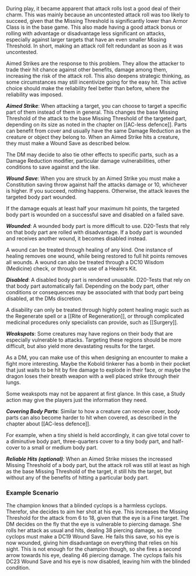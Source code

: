 During play, it became apparent that attack rolls lost a good deal of their charm. This was mainly because an uncontested attack roll was too likely to succeed, given that the Missing Threshold is significantly lower than Armor Class is in the base game. This also made having a good attack bonus or rolling with advantage or disadvantage less significant on attacks, especially against larger targets that have an even smaller Missing Threshold. In short, making an attack roll felt redundant as soon as it was uncontested.

Aimed Strikes are the response to this problem. They allow the attacker to trade their hit chance against other benefits, damage among them, increasing the risk of the attack roll. This also deepens strategic thinking, as some circumstances may still incentivize going for the easy hit. This active choice should make the reliability feel better than before, where the reliability was imposed.

***Aimed Strike***: When attacking a target, you can choose to target a specific part of them instead of them in general. This changes the base Missing Threshold of the attack to the base Missing Threshold of the targeted part, depending on its size as noted in the chapter on [[AC-less defence]]. Parts can benefit from cover and usually have the same Damage Reduction as the creature or object they belong to. When an Aimed Strike hits a creature, they must make a Wound Save as described below.

The DM may decide to also tie other effects to specific parts, such as a Damage Reduction modifier, particular damage vulnerabilities, other conditions to save against and the like.

***Wound Save***: When you are struck by an Aimed Strike you must make a Constitution saving throw against half the attacks damage or 10, whichever is higher. If you succeed, nothing happens. Otherwise, the attack leaves the targeted body part wounded.

If the damage equals at least half your maximum hit points, the targeted body part is wounded on a successful save and disabled on a failed save.

***Wounded***: A wounded body part is more difficult to use. D20-Tests that rely on that body part are rolled with disadvantage. If a body part is wounded and receives another wound, it becomes disabled instead.

A wound can be treated through healing of any kind. One instance of healing removes one wound, while being restored to full hit points removes all wounds. A wound can also be treated through a DC10 Wisdom (Medicine) check, or through one use of a Healers Kit.

***Disabled***: A disabled body part is rendered unusable. D20-Tests that rely on that body part automatically fail. Depending on the body part, other conditions or consequences may be associated with that body part being disabled, at the DMs discretion.

A disability can only be treated through highly potent healing magic such as the Regenerate spell or a [[Rite of Regeneration]], or through complicated medicinal procedures only specialists can provide, such as [[Surgery]].

***Weakspots***: Some creatures may have regions on their body that are especially vulnerable to attacks. Targeting these regions should be more difficult, but also yield more devastating results for the target.

As a DM, you can make use of this when designing an encounter to make a fight more interesting. Maybe the Kobold tinkerer has a bomb in their pocket that just waits to be hit by fire damage to explode in their face, or maybe the dragon loses their breath weapon with a well placed strike through their lungs.

Some weakspots may not be apparent at first glance. In this case, a Study action may give the players just the information they need.

***Covering Body Parts***: Similar to how a creature can receive cover, body parts can also become harder to hit when covered, as described in the chapter about [[AC-less defence]].

For example, when a tiny shield is held accordingly, it can give total cover to a diminutive body part, three-quarters cover to a tiny body part, and half-cover to a small or medium body part.

***Reliable Hits (optional)***: When an Aimed Strike misses the increased Missing Threshold of a body part, but the attack roll was still at least as high as the base Missing Threshold of the target, it still hits the target, but without any of the benefits of hitting a particular body part.
### Example Scenario
The champion knows that a blinded cyclops is a harmless cyclops. Therefor, she decides to aim her shot at his eye. This increases the Missing Threshold for the attack from 6 to 18, given that the eye is a Fine target. The DM decides on the fly that the eye is vulnerable to piercing damage. She rolls her attack as usual and hits, dealing 38 piercing damage, so the cyclops must make a DC19 Wound Save. He fails this save, so his eye is now wounded, giving him disadvantage on everything that relies on his sight. This is not enough for the champion though, so she fires a second arrow towards his eye, dealing 46 piercing damage. The cyclops fails his DC23 Wound Save and his eye is now disabled, leaving him with the blinded condition.